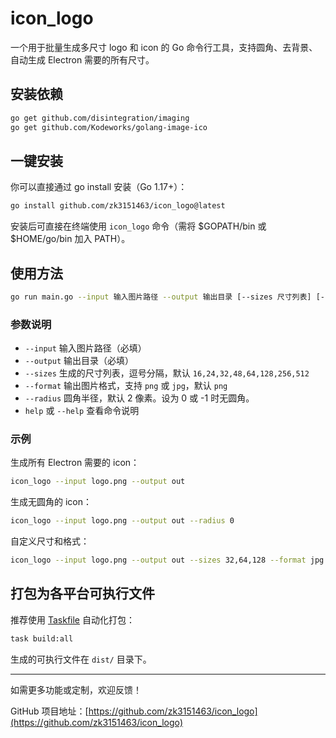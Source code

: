# icon_logo

一个用于批量生成多尺寸 logo 和 icon 的 Go 命令行工具，支持圆角、去背景、自动生成 Electron 需要的所有尺寸。

## 安装依赖

```sh
go get github.com/disintegration/imaging
go get github.com/Kodeworks/golang-image-ico
```

## 一键安装

你可以直接通过 go install 安装（Go 1.17+）：

```sh
go install github.com/zk3151463/icon_logo@latest
```

安装后可直接在终端使用 `icon_logo` 命令（需将 $GOPATH/bin 或 $HOME/go/bin 加入 PATH）。

## 使用方法

```sh
go run main.go --input 输入图片路径 --output 输出目录 [--sizes 尺寸列表] [--format png|jpg] [--radius 圆角半径]
```

### 参数说明
- `--input`   输入图片路径（必填）
- `--output`  输出目录（必填）
- `--sizes`   生成的尺寸列表，逗号分隔，默认 `16,24,32,48,64,128,256,512`
- `--format`  输出图片格式，支持 `png` 或 `jpg`，默认 `png`
- `--radius`  圆角半径，默认 2 像素。设为 0 或 -1 时无圆角。
- `help` 或 `--help` 查看命令说明

### 示例
生成所有 Electron 需要的 icon：
```sh
icon_logo --input logo.png --output out
```

生成无圆角的 icon：
```sh
icon_logo --input logo.png --output out --radius 0
```

自定义尺寸和格式：
```sh
icon_logo --input logo.png --output out --sizes 32,64,128 --format jpg
```

## 打包为各平台可执行文件

推荐使用 [Taskfile](https://taskfile.dev) 自动化打包：

```sh
task build:all
```

生成的可执行文件在 `dist/` 目录下。

---

如需更多功能或定制，欢迎反馈！

GitHub 项目地址：[https://github.com/zk3151463/icon_logo](https://github.com/zk3151463/icon_logo)
